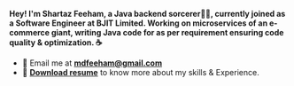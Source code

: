 **Hey! I'm Shartaz Feeham, a Java backend sorcerer🧙‍♂️, currently joined as a Software Engineer at BJIT Limited. Working on microservices of an e-commerce giant, writing Java code for as per requirement ensuring code quality & optimization. ☕** 
  
- 📧 Email me at **mdfeeham@gmail.com** 
- 📑 **[Download resume](https://drive.google.com/file/d/1PNKHsnP7WL1qO8Wl6ERjPzeaHIGupeh2/view?usp=share_link)** to know more about my skills & Experience. 

